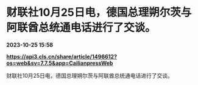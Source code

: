 # 财联社10月25日电，德国总理朔尔茨与阿联酋总统通电话进行了交谈。

**2023-10-25 15:58**

**https://api3.cls.cn/share/article/1496612?os=web&sv=7.7.5&app=CailianpressWeb**

财联社10月25日电，德国总理朔尔茨与阿联酋总统通电话进行了交谈。